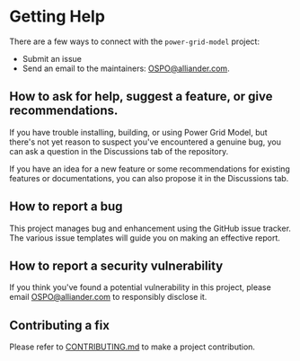 <!--
SPDX-FileCopyrightText: 2022 Contributors to the License scan action project <OSPO@alliander.com>

SPDX-License-Identifier: Apache-2.0
-->

# Getting Help

There are a few ways to connect with the `power-grid-model` project:

* Submit an issue
* Send an email to the maintainers: <OSPO@alliander.com>.

## How to ask for help, suggest a feature, or give recommendations.

If you have trouble installing, building, or using Power Grid Model, 
but there's not yet reason to suspect you've encountered a genuine bug,
you can ask a question in the Discussions tab of the repository.

If you have an idea for a new feature or some recommendations for existing features or documentations, 
you can also propose it in the Discussions tab.

## How to report a bug

This project manages bug and enhancement using the GitHub issue tracker. 
The various issue templates will guide you on making an effective report.

## How to report a security vulnerability

If you think you've found a potential vulnerability in this project, please
email <OSPO@alliander.com> to responsibly disclose it.

## Contributing a fix

Please refer to [CONTRIBUTING.md](CONTRIBUTING.md) to make a project contribution.

